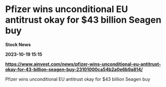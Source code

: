 # Pfizer wins unconditional EU antitrust okay for $43 billion Seagen buy
**Stock News**

**2023-10-19 15:15**

**https://www.ainvest.com/news/pfizer-wins-unconditional-eu-antitrust-okay-for-43-billion-seagen-buy-23101000ca54b2a0e6b9a814/**

Pfizer wins unconditional EU antitrust okay for $43 billion Seagen buy
